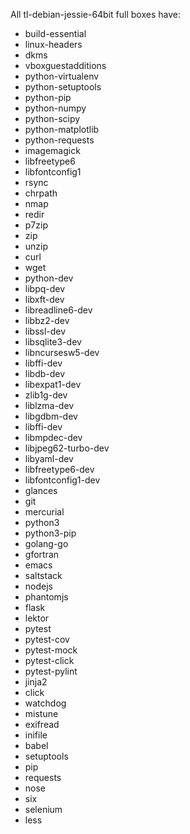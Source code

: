 All tl-debian-jessie-64bit full boxes have:
* build-essential
* linux-headers
* dkms
* vboxguestadditions
* python-virtualenv
* python-setuptools
* python-pip
* python-numpy
* python-scipy
* python-matplotlib
* python-requests
* imagemagick
* libfreetype6
* libfontconfig1
* rsync
* chrpath
* nmap
* redir
* p7zip
* zip
* unzip
* curl
* wget
* python-dev
* libpq-dev
* libxft-dev
* libreadline6-dev
* libbz2-dev
* libssl-dev
* libsqlite3-dev
* libncursesw5-dev
* libffi-dev
* libdb-dev
* libexpat1-dev
* zlib1g-dev
* liblzma-dev
* libgdbm-dev
* libffi-dev
* libmpdec-dev
* libjpeg62-turbo-dev
* libyaml-dev
* libfreetype6-dev
* libfontconfig1-dev
* glances
* git
* mercurial
* python3
* python3-pip
* golang-go
* gfortran
* emacs
* saltstack
* nodejs
* phantomjs
* flask
* lektor
* pytest
* pytest-cov
* pytest-mock
* pytest-click
* pytest-pylint
* jinja2
* click
* watchdog
* mistune
* exifread
* inifile
* babel
* setuptools
* pip
* requests
* nose
* six
* selenium
* less
